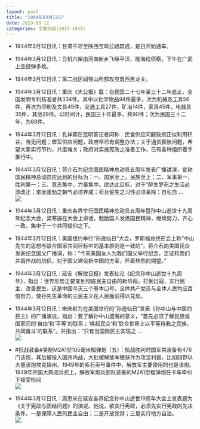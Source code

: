 ```yaml
---
layout: post
title: "1944年03月12日"
date: 2019-03-12
categories: 全面抗战(1937-1945)
---
```


<meta name="referrer" content="no-referrer" />

- 1944年3月12日讯：甘肃平凉至陕西宝鸡公路筑成，是日开始通车。 

- 1944年3月12日讯：日机六架由河南新乡飞经平汉、陇海线侦察，下午在广武上空投弹多枚。 

- 1944年3月12日讯：第二战区阎锡山所部攻克晋西黑龙关。 

- 1944年3月12日讯：重庆《大公报》载：自民国二十七年至三十二年底止，全国发明专利核准者共334件。其中以化学物品94件最多，次为机械及工具56件，再次为印刷及文具49件，交通工具27件，矿冶14件，家具45件，电器具35件，其他28件。以时间计，民国三十年最多，共90件；次为民国三十二年，为89件。 

- 1944年3月12日讯：孔祥熙在昆明答记者问称：民食供应问题政府正拟利用积谷，当无问题；盟军供应问题，政府早已有调整办法；关于通货膨胀问题，希望大家实行节约，共度难关；政府对实施宪政之准备工作，已有各种组织着手推行中。 

- 1944年3月12日讯：蒋介石为纪念国民精神总动员五周年发表广播讲演，宣称国民精神总动员应达到的目标为：一、国家至上，民族至上；二、军事第一，胜利第一；三、意志集中，力量集中。欲达此目标，对于“醉生梦死之生活必须改正；奋发蓬勃之朝气必须养成；苟且偷生之习性必须革除；自私自 ... <br/><img src="https://wx2.sinaimg.cn/large/aca367d8ly1g1060owdtpj20c80cw0sw.jpg" />

- 1944年3月12日讯：重庆各界举行国民精神总动员五周年暨孙中山逝世十九周年纪念大会，梁寒操在大会上讲话，勉励国人发扬国民精神，继续努力，齐心一致，集中于一个共同信仰之下。 

- 1944年3月12日讯：美国纽约举行“孙逸仙日”大会，罗斯福总统在会上称“中山先生的思想与联合国家共同目标中的基本原则是一致的”。蒋介石向美国民众发表纪念国父广播词，称：“今天美国友人为我们国父举行纪念，足证和我们并肩作战的战侣，对于国父建设新中国的方案，怀着热烈的期望。” 

- 1944年3月12日讯：延安《解放日报》发表社论《纪念孙中山逝世十九周年》，指出：世界形势正要变到彻底民主自由的新阶段。打倒日寇，实行民主，改善民生，这是中国今天三个基本口号。全体共产党员与全体人民均应百倍努力，使孙先生革命的三民主义在人民面前得以兑现。 

- 1944年3月12日讯：宋庆龄为在美国举行的“孙逸仙日”发表《孙中山与中国的民主》的广播演说，指出：要了解孙中山遗嘱的意义，“首先必须了解民族或国家间的‘自由’和‘平等’的联系；‘唤起民众’和‘联合世界上以平等待我之民族，共同奋斗’的联系”。并指出：“只有当国际民主实现之 ... <br/><img src="https://wx4.sinaimg.cn/large/aca367d8ly1g0ztvoj0adj20c8090mx6.jpg" />

- #抗战装备#美制M2A1型105毫米榴弹炮（五）：抗战胜利时国军共装备有476门该炮，其后被投入国共内战，大批被解放军缴获作为攻坚利器，比如四野以大量该炮攻克锦州。1949年的紫石英号事件中，解放军主要使用的也是该炮。1949年开国大典阅兵式上，解放军炮兵部队装备的M2A1型榴弹炮在卡车牵引下接受检阅 <br/><img src="https://wx1.sinaimg.cn/large/aca367d8ly1g0zs57sfe0j207h0dw3zz.jpg" />

- 1944年3月12日讯：周恩来在延安各界纪念孙中山逝世19周年大会上发表题为《关于宪政与团结问题》的演说。他说，欲实行宪政，必须先实行宪政的先决条件，一是保障人民的民主自由；二是开放党禁；三是实行地方自治。 <br/><img src="https://wx3.sinaimg.cn/large/aca367d8ly1g0zoopdmuoj20c80hr3yt.jpg" />

